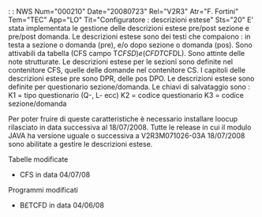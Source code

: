  :  : NWS Num="000210" Date="20080723" Rel="V2R3" Atr="F. Fortini" Tem="TEC" App="LO" Tit="Configuratore :  descrizioni estese" Sts="20"
E' stata implementata le gestione delle descrizioni estese pre/post sezione e pre/post domanda.
Le descrizioni estese sono dei testi che compaiono :  in testa a sezione o domanda (pre), e/o dopo sezione o domanda (pos).
Sono attivabili da tabella (CFS campo T$CFSD) e (CFD T$CFDL).
Sono attinte delle note strutturate.
Le descrizioni estese per le sezioni sono definite nel contenitore CFS, quelle delle domande nel contenitore CS.
I capitoli delle descrizioni estese pre sono DPR, delle pos DPO.
Le descrizioni estese sono definite per questionario sezione/domanda.
Le chiavi di salvataggio sono : 
K1 = tipo questionario (Q-, L- ecc)
K2 = codice questionario
K3 = codice sezione/domanda

Per poter fruire di queste caratteristiche è necessario installare loocup rilasciato in data successiva al 18/07/2008.
Tutte le release in cui il modulo JAVA ha versione uguale o successiva a V2R3M071026-03A 18/07/2008
sono abilitate a gestire le descrizioni estese.

Tabelle modificate
- CFS in data 04/07/08

Programmi modificati
- B£TCFD in data 04/06/08
